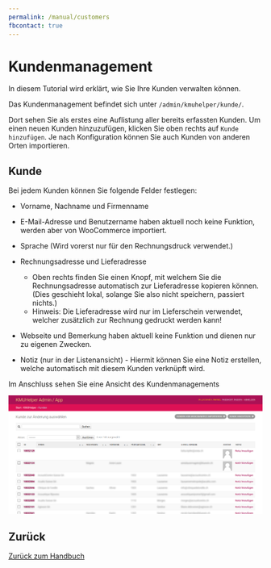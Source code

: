 ```yaml
---
permalink: /manual/customers
fbcontact: true
---
```


# Kundenmanagement

In diesem Tutorial wird erklärt, wie Sie Ihre Kunden verwalten können.

Das Kundenmanagement befindet sich unter `/admin/kmuhelper/kunde/`.

Dort sehen Sie als erstes eine Auflistung aller bereits erfassten Kunden.
Um einen neuen Kunden hinzuzufügen, klicken Sie oben rechts auf `Kunde hinzufügen`. Je nach Konfiguration können Sie auch Kunden von anderen Orten importieren.

## Kunde

Bei jedem Kunden können Sie folgende Felder festlegen:

- Vorname, Nachname und Firmenname
- E-Mail-Adresse und Benutzername haben aktuell noch keine Funktion, werden aber von WooCommerce importiert.
- Sprache (Wird vorerst nur für den Rechnungsdruck verwendet.)
- Rechnungsadresse und Lieferadresse
  - Oben rechts finden Sie einen Knopf, mit welchem Sie die Rechnungsadresse automatisch zur Lieferadresse kopieren können. (Dies geschieht lokal,    solange Sie also nicht speichern, passiert nichts.)
  - Hinweis: Die Lieferadresse wird nur im Lieferschein verwendet, welcher zusätzlich zur Rechnung gedruckt werden kann!
- Webseite und Bemerkung haben aktuell keine Funktion und dienen nur zu eigenen Zwecken.

- Notiz (nur in der Listenansicht) - Hiermit können Sie eine Notiz erstellen, welche automatisch mit diesem Kunden verknüpft wird.

Im Anschluss sehen Sie eine Ansicht des Kundenmanagements

![KMUHelper Admin - Kunde](../assets/images/screenshots/admin_kunde.png)

## Zurück

[Zurück zum Handbuch](./README.md)

